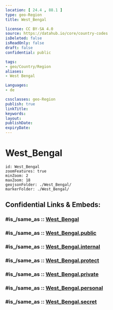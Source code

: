 ```yaml
---
location: [ 24.4 , 88.1 ] 
type: geo-Region
title: West_Bengal

license: CC BY-SA 4.0
source: https://datahub.io/core/country-codes
isDeleted: false
isReadOnly: false
draft: false
confidential: public

tags:
- geo/Country/Region
aliases:
- West Bengal

Languages:
- de

cssclasses: geo-Region
publish: true
linkTitle: 
keywords: 
layout: 
publishDate: 
expiryDate: 
---
```


# West_Bengal

```leaflet
id: West_Bengal
zoomFeatures: true 
minZoom: 2 
maxZoom: 18
geojsonFolder: ./West_Bengal/
markerFolder: ./West_Bengal/
```


## Confidential Links & Embeds: 

### #is_/same_as :: [West_Bengal](/_Standards/Earth/Continent/Asia/Asia~South/India/States~India/West_Bengal.md) 

### #is_/same_as :: [West_Bengal.public](/_public/Earth/Continent/Asia/Asia~South/India/States~India/West_Bengal.public.md) 

### #is_/same_as :: [West_Bengal.internal](/_internal/Earth/Continent/Asia/Asia~South/India/States~India/West_Bengal.internal.md) 

### #is_/same_as :: [West_Bengal.protect](/_protect/Earth/Continent/Asia/Asia~South/India/States~India/West_Bengal.protect.md) 

### #is_/same_as :: [West_Bengal.private](/_private/Earth/Continent/Asia/Asia~South/India/States~India/West_Bengal.private.md) 

### #is_/same_as :: [West_Bengal.personal](/_personal/Earth/Continent/Asia/Asia~South/India/States~India/West_Bengal.personal.md) 

### #is_/same_as :: [West_Bengal.secret](/_secret/Earth/Continent/Asia/Asia~South/India/States~India/West_Bengal.secret.md)

